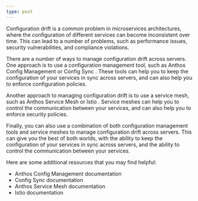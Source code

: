 ```yaml
---
type: post
---
```


Configuration drift is a common problem in microservices architectures, where the configuration of different services can become inconsistent over time. This can lead to a number of problems, such as performance issues, security vulnerabilities, and compliance violations.

There are a number of ways to manage configuration drift across servers. One approach is to use a configuration management tool, such as Anthos Config Management or Config Sync . These tools can help you to keep the configuration of your services in sync across servers, and can also help you to enforce configuration policies.

Another approach to managing configuration drift is to use a service mesh, such as Anthos Service Mesh or Istio . Service meshes can help you to control the communication between your services, and can also help you to enforce security policies.

Finally, you can also use a combination of both configuration management tools and service meshes to manage configuration drift across servers. This can give you the best of both worlds, with the ability to keep the configuration of your services in sync across servers, and the ability to control the communication between your services.

Here are some additional resources that you may find helpful:

- Anthos Config Management documentation
- Config Sync documentation
- Anthos Service Mesh documentation
- Istio documentation
